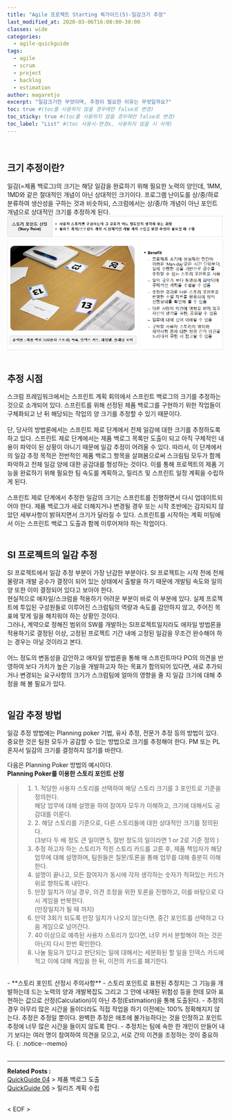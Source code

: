 ```yaml
---
title: "Agile 프로젝트 Starting 퀵가이드(5)-일감크기 추정"
last_modified_at: 2020-03-06T16:00:00-30:00
classes: wide
categories:
  - agile-quickguide
tags:
  - agile
  - scrum
  - project
  - backlog
  - estimation
author: magaretjo
excerpt: "일감크기란 무엇이며, 추정이 필요한 이유는 무엇일까요?"
toc: true #(toc를 사용하지 않을 경우에만 false로 변경)
toc_sticky: true #(toc를 사용하지 않을 경우에만 false로 변경)
toc_label: "List" #(toc 사용시-변경x, 사용하지 않을 시 삭제)
---
```

<br>

## <span class="mg_title_1">크기 추정이란?
일감(=제품 백로그)의 크기는 해당 일감을 완료하기 위해 필요한 노력의 양인데, 1MM, 1MD와 같은 절대적인 개념이 아닌 상대적인 크기이다. 프로그램 난이도를 상/중/하로 분류하여 생산성을 구하는 것과 비슷하되, 스크럼에서는 상/중/하 개념이 아닌 포인트 개념으로 상대적인 크기를 추정하게 된다. 
 ![](/assets/images/agile/agile-story-point.png)
<br/><br/>

## <span class="mg_title_1">추정 시점
스크럼 프레임워크에서는 스프린트 계획 회의에서 스프린트 백로그의 크기를 추정하는 것으로 소개되어 있다. 스프린트를 위해 선정된 제품 백로그를 구현하기 위한 작업들이 구체화되고 난 뒤 해당되는 작업의 양 크기를 추정할 수 있기 때문이다. 
<br/><br/>
단, 당사의 방법론에서는 스프린트 제로 단계에서 전체 일감에 대한 크기를 추정하도록 하고 있다.
스프린트 제로 단계에서는 제품 백로그 목록만 도출이 되고 아직 구체적인 내용이 파악이 된 상황이 아니기 때문에 일감 추정이 어려울 수 있다. 따라서, 이 단계에서의 일감 추정 목적은 전반적인 제품 백로그 항목을 살펴봄으로써 스크림팀 모두가 함께 파악하고 전체 일감 양에 대한 공감대를 형성하는 것이다.
이를 통해 프로젝트의 제품 기능을 완료하기 위해 필요한 팀 속도를 계획하고, 릴리즈 및 스프린트 일정 계획을 수립하게 된다. 
<br/><br/>
스프린트 제로 단계에서 추정한 일감의 크기는 스프린트를 진행하면서 다시 업데이트되어야 한다. 제품 백로그가 새로 더해지거나 변경될 경우 또는 시작 초반에는 감지되지 않았던 세부사항이 밝혀지면서 크기가 달라질 수 있다. 스프린트를 시작하는 계획 미팅에서 이는 스프린트 백로그 도출과 함께 이루어져야 하는 작업이다.
<br/><br/>

## <span class="mg_title_1">SI 프로젝트의 일감 추정
SI 프로젝트에서 일감 추정 부분이 가장 난감한 부분이다. SI 프로젝트는 시작 전에 전체 물량과 개발 공수가 결정이 되어 있는 상태에서 출발을 하기 때문에 개발팀 속도와 일의 양 또한 이미 결정되어 있다고 보아야 한다. 
<br/>
현실적으로 애자일/스크럼을 적용하기 어려운 부분이 바로 이 부분에 있다. 실제 프로젝트에 투입된 구성원들로 이루어진 스크럼팀의 역량과 속도를 감안하지 않고, 주어진 목표에 맞게 일을 해치워야 하는 상황인 것이다. 
<br/>
그러나, 계약으로 정해진 범위의 SW를 개발하는 SI프로젝트일지라도 애자일 방법론을 적용하기로 결정된 이상, 고정된 프로젝트 기간 내에 고정된 일감을 무조건 완수해야 하는 경우는 아닐 것이라고 본다. 
<br/><br/>
어느 정도의 변동성을 감안하고 애자일 방법론을 통해 매 스프린트마다 PO의 의견을 반영하여 보다 가치가 높은 기능을 개발하고자 하는 목표가 합의되어 있다면, 새로 추가되거나 변경되는 요구사항의 크기가 스크럼팀에 얼마의 영향을 줄 지 일감 크기에 대해 추정을 해 볼 필요가 있다. 
<br/><br/>

## <span class="mg_title_1">일감 추정 방법
일감 추정 방법에는 Planning poker 기법, 유사 추정, 전문가 추정 등의 방법이 있다. 중요한 것은 팀원 모두가 공감할 수 있는 방법으로 크기를 추정해야 한다. PM 또는 PL 혼자서 일감의 크기를 결정하지 않기를 바란다.

다음은 Planning Poker 방법의 예시이다.<br>
**Planning Poker를 이용한 스토리 포인트 산정**
> <ol>
> <li> 1.	적당한 사용자 스토리를 선택하여 해당 스토리 크기를 3 포인트로 기준을 정의한다.  <br>해당 업무에 대해 설명을 하여 참여자 모두가 이해하고, 크기에 대해서도 공감대를 이룬다.
> <li> 2.	해당 스토리를 기준으로, 다른 스토리들에 대한 상대적인 크기를 정의된다.<br>(3보다 두 배 정도 큰 일이면 5, 절반 정도의 일이라면 1 or 2로 기준 정의 )
> <li> 추정 하고자 하는 스토리가 적힌 스토리 카드를 고른 후, 제품 책임자가 해당 업무에 대해 설명하며, 
>  팀원들은 질문/토론을 통해 업무를 대해 충분히 이해 한다.
> <li> 설명이 끝나고, 모든 참여자가 동시에 각자 생각하는 숫자가 적혀있는 카드가 위로 향하도록 내민다.
> <li> 만장 일치가 아닐 경우, 의견 조정을 위한 토론을 진행하고, 이를 바탕으로 다시 게임을 반복한다.<br>(만장일치가 될 때 까지)
> <li> 만약 3회가 되도록 만장 일치가 나오지 않는다면, 중간 포인트를 선택하고 다음 게임으로 넘어간다.
> <li> 	40 이상으로 예측된 사용자 스토리가 있다면, 너무 커서 분할해야 하는 것은 아닌지 다시 한번 확인한다.
> <li> 	나눌 필요가 있다고 판단되는 일에 대해서는 세분화된 할 일을 인덱스 카드에 적고 이에 대해 게임을 한 뒤,
>  이전의 카드를 폐기한다.
> 

<br/>
- **스토리 포인트 산정시 주의사항**
  -	스토리 포인트로 표현된 추정치는 그 기능을 개발하는데 드는 노력의 양과 개발복잡도 그리고 그 안에 내재된 위험성 등을 한데 모아 표현하는 값으로 산정(Calculation)이 아닌 추정(Estimation)을 통해 도출된다. 
  -	추정의 경우 아무리 많은 시간을 들이더라도 직접 작업을 하기 이전에는 100% 정확해지지 않는다. 추정은 추정일 뿐이다. 완벽한 추정은 애초에 불가능하다는 것을 인정하고 포인트 추정에 너무 많은 시간을 들이지 않도록 한다.
  -	추정치는 팀에 속한 한 개인이 만들어 내기 보다는 여러 명이 참여하여 의견을 모으고, 서로 간의 이견을 조정하는 것이 중요하다.
{: .notice--memo} 
<br/><br/>

***

<div class="mg_subject_1"><b>Related Posts : </b></div> 
<div class="mg_content_1">
<a href="/agile-quickguide/Agile-QuickGuide04-제품백로그도출/">QuickGuide 04</a> > 제품 백로그 도출 <br>
<a href="/agile-quickguide/Agile-QuickGuide06-릴리즈계획/">QuickGuide 06</a> > 릴리즈 계획 수립 
</div>
<br>

< EOF >